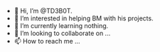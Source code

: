 - 👋 Hi, I’m @TD3B0T.
- 👀 I’m interested in helping BM with his projects.
- 🌱 I’m currently learning nothing.
- 💞️ I’m looking to collaborate on ...
- 📫 How to reach me ...

<!---
TD3B0T/TD3B0T is a ✨ special ✨ repository because its `README.md` (this file) appears on your GitHub profile.
You can click the Preview link to take a look at your changes.
--->
